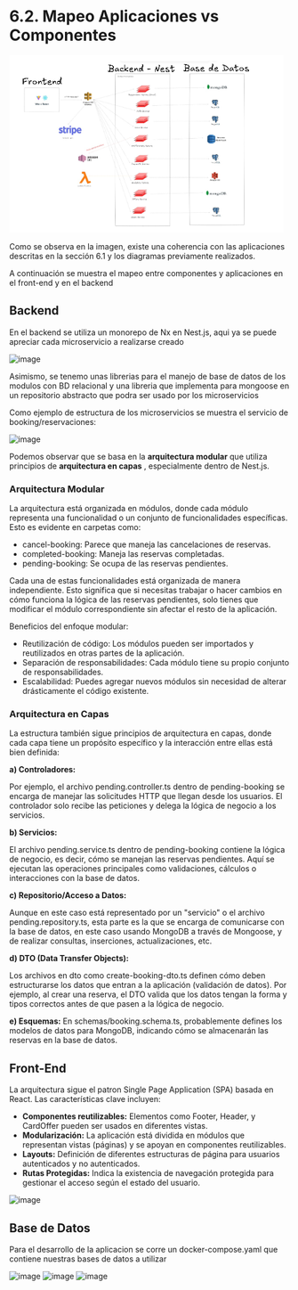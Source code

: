 # 6.2. Mapeo Aplicaciones vs Componentes

![Mapeo Aplicaciones en la Arquitectura](MapeoAplicaciones.png)

Como se observa en la imagen, existe una coherencia con las aplicaciones descritas en la sección 6.1 y los diagramas previamente realizados. 

A continuación se muestra el mapeo entre componentes y aplicaciones en el front-end y en el backend

## Backend
En el backend se utiliza un monorepo de Nx  en Nest.js, aqui ya se puede apreciar cada microservicio a realizarse creado

![image](https://github.com/user-attachments/assets/fb95899e-8073-4a69-96a9-55c0a372d6b7)

Asimismo, se tenemo unas librerias para el manejo de base de datos de los modulos con BD relacional y una libreria que implementa para mongoose en un repositorio abstracto que podra ser usado por los microservicios

Como ejemplo de estructura de los microservicios se muestra el servicio de booking/reservaciones:

![image](https://github.com/user-attachments/assets/af062aff-de2f-470a-8d98-fa95590be6c3)

Podemos observar que se basa en la **arquitectura modular** que utiliza principios de **arquitectura en capas** , especialmente dentro de Nest.js. 

### Arquitectura Modular

La arquitectura está organizada en módulos, donde cada módulo representa una funcionalidad o un conjunto de funcionalidades específicas. Esto es evidente en carpetas como:

- cancel-booking: Parece que maneja las cancelaciones de reservas.
- completed-booking: Maneja las reservas completadas.
- pending-booking: Se ocupa de las reservas pendientes.
  
Cada una de estas funcionalidades está organizada de manera independiente. Esto significa que si necesitas trabajar o hacer cambios en cómo funciona la lógica de las reservas pendientes, solo tienes que modificar el módulo correspondiente sin afectar el resto de la aplicación.

Beneficios del enfoque modular:

- Reutilización de código: Los módulos pueden ser importados y reutilizados en otras partes de la aplicación.
- Separación de responsabilidades: Cada módulo tiene su propio conjunto de responsabilidades.
- Escalabilidad: Puedes agregar nuevos módulos sin necesidad de alterar drásticamente el código existente.

### Arquitectura en Capas
La estructura también sigue principios de arquitectura en capas, donde cada capa tiene un propósito específico y la interacción entre ellas está bien definida:

**a) Controladores:**

Por ejemplo, el archivo pending.controller.ts dentro de pending-booking se encarga de manejar las solicitudes HTTP que llegan desde los usuarios.
El controlador solo recibe las peticiones y delega la lógica de negocio a los servicios.

**b) Servicios:**

El archivo pending.service.ts dentro de pending-booking contiene la lógica de negocio, es decir, cómo se manejan las reservas pendientes.
Aquí se ejecutan las operaciones principales como validaciones, cálculos o interacciones con la base de datos.

**c) Repositorio/Acceso a Datos:**

Aunque en este caso está representado por un "servicio" o el archivo pending.repository.ts, esta parte es la que se encarga de comunicarse con la base de datos, en este caso usando MongoDB a través de Mongoose, y de realizar consultas, inserciones, actualizaciones, etc.

**d) DTO (Data Transfer Objects):**

Los archivos en dto como create-booking-dto.ts definen cómo deben estructurarse los datos que entran a la aplicación (validación de datos). Por ejemplo, al crear una reserva, el DTO valida que los datos tengan la forma y tipos correctos antes de que pasen a la lógica de negocio.

**e) Esquemas:**
En schemas/booking.schema.ts, probablemente defines los modelos de datos para MongoDB, indicando cómo se almacenarán las reservas en la base de datos.

## Front-End

La arquitectura sigue el patron Single Page Application (SPA) basada en React. Las características clave incluyen:

- **Componentes reutilizables:** Elementos como Footer, Header, y CardOffer pueden ser usados en diferentes vistas.
- **Modularización:** La aplicación está dividida en módulos que representan vistas (páginas) y se apoyan en componentes reutilizables.
- **Layouts:** Definición de diferentes estructuras de página para usuarios autenticados y no autenticados.
- **Rutas Protegidas:** Indica la existencia de navegación protegida para gestionar el acceso según el estado del usuario.

![image](https://github.com/user-attachments/assets/09ceb9a7-e1a8-4813-b5df-08f670d98315)


## Base de Datos

Para el desarrollo de la aplicacion se corre un docker-compose.yaml que contiene nuestras bases de datos a utilizar

![image](https://github.com/user-attachments/assets/d0d07cb4-268c-4b4c-88e5-0d5b5ab40ad1)
![image](https://github.com/user-attachments/assets/acc0d6c7-1102-448b-bfd3-84d734b4a41b)
![image](https://github.com/user-attachments/assets/429800ce-5f44-4fb7-8b5e-9edb9c87fb32)


